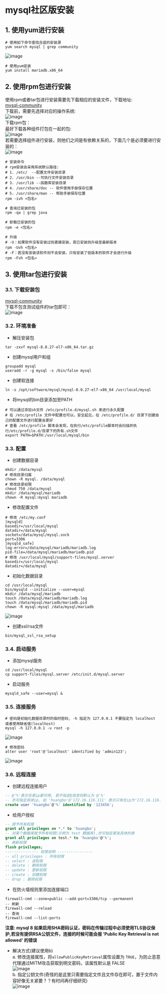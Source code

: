 # mysql社区版安装
## 1. 使用yum进行安装
```shell
# 使用如下命令查找合适的安装源
yum search mysql | grep community
```
![image](resources/imgs/1-1.png "搜索合适的mysql社区版安装源")  
```shell
# 使用yum安装
yum install mariadb.x86_64
```
## 2. 使用rpm包进行安装  
使用rpm或者tar包进行安装需要先下载相应的安装文件，下载地址:  
[mysql-community](https://dev.mysql.com/downloads/mysql/ "mysql社区版下载地址")  
下载前，需要先选择对应的操作系统:  
![image](resources/imgs/2-1.png "操作系统选择")  
下载rpm包：  
最好下载各种组件打包在一起的包:  
![image](resources/imgs/2-2.png "rpm-bundle")  
若需要选择组件进行安装，则他们之间是有依赖关系的，下面几个是必须要进行安装的：  
![image](resources/imgs/2-3.png "选择组件安装")  
```shell
# 安装命令
# rpm安装会采用系统默认路径:
# 1. /etc/  --配置文件安装目录
# 2. /usr/bin --可执行文件安装目录
# 3. /usr/lib --函数库安装目录
# 4. /usr/share/doc -- 软件使用手册保存位置
# 5. /usr/share/man -- 帮助手册保存位置
rpm -ivh <包名>

# 查询已安装的包
rpm -qa | grep java

# 卸载已安装的包
rpm -e <包名>

# 升级
# -U：如果软件没有安装过则直接安装，若已安装则升级至最新版本
rpm -Uvh <包名>
# -F：若没有安装该软件则不会安装，只有安装了低版本的软件才会进行升级
rpm -Fvh <包名>
```

## 3. 使用tar包进行安装  
### 3.1. 下载安装包
[mysql-community](https://dev.mysql.com/downloads/mysql/ "mysql社区版下载地址")  
下载不包含测试组件的tar包即可：  
![image](resources/imgs/3-1.png "mysql社区版tar包")  
### 3.2. 环境准备
- 解压安装包  
```shell
tar -zxvf mysql-8.0.27-el7-x86_64.tar.gz
```
- 创建mysql用户和组  
```shell
groupadd mysql
useradd -r -g mysql -s /bin/false mysql
```
- 创建软连接
```shell
ln -s /opt/software/mysql/mysql-8.0.27-el7-x86_64 /usr/local/mysql
```
- 将mysql的bin目录添加至PATH
```shell
# 可以通过添加sh文件 /etc/profile.d/mysql.sh 来进行永久配置
# 在 /etc/profile 文件中配置也可以，安全起见，在 /etc/profile.d/ 目录下创建自己的配置文件进行配置会更好
# 查看 /etc/profile 脚本会发现，在执行/etc/profile脚本时会扫描并执行/etc/profile.d/目录下的所有.sh文件
export PATH=$PATH:/usr/local/mysql/bin
```
### 3.3. 配置
- 创建数据目录
```shell
mkdir /data/mysql
# 修改目录归属
chown -R mysql. /data/mysql
# 修改目录权限
chmod 750 /data/mysql
mkdir /data/mysql/mariadb
chown -R mysql:mysql mariadb
```
- 修改配置文件
```config
# 修改 /etc/my.conf
[mysqld]
basedir=/usr/local/mysql
datadir=/data/mysql
socket=/data/mysql/mysql.sock
port=3306
[mysqld_safe]
log-error=/data/mysql/mariadb/mariadb.log
pid-file=/data/mysql/mariadb/mariadb.pid
# 修改 /usr/local/mysql/support-files/mysql.server
basedir=/usr/local/mysql
datadir=/data/mysql
```
- 初始化数据目录
```shell
cd /usr/local/mysql
bin/mysqld --initialize --user=mysql
mkdir /data/mysql/mariadb
touch /data/mysql/mariadb/mariadb.log
touch /data/mysql/mariadb/mariadb.pid
chown -R mysql:mysql /data/mysql/mariadb
```
![image](resources/imgs/3-2.png "初始化数据目录")  
- 创建ssl/rsa文件  
```shell
bin/mysql_ssl_rsa_setup
```
### 3.4. 启动服务
- 添加mysql服务
```shell
cd /usr/local/mysql
cp support-files/mysql.server /etc/init.d/mysql.server
```
- 启动服务
```shell
mysqld_safe --user=mysql &
```
### 3.5. 连接服务
```shell
# 密码是初始化数据目录时的临时密码, -h 指定为 127.0.0.1 不要指定为 localhost 或者使用缺省值(localhost)
mysql -h 127.0.0.1 -u root -p
```
![image](resources/imgs/3-3.png "连接mysql服务")  
```shell
# 修改密码
alter user 'root'@'localhost' identified by 'admin123';
```
![image](resources/imgs/3-4.png "修改密码")  
### 3.6. 远程连接
- 创建远程连接用户  
```sql
-- @'%'表示任意ip都可用, 若不指定@信息则默认为 @'%'
-- 亦可指定具体ip, 如 'huangbo'@'172.16.116.111' 表示只有在ip为'172.16.116.111'的机器上才能使用账号huangbo进行连接
create user 'huangbo'@'%' identified by '123456';
```
- 给用户授权
```sql
-- 授予所有权限
grant all privileges on *.* to 'huangbo';
-- 对某个数据库赋予所有权限(示例为 test 数据库),亦可指定某张具体的表
grant all privileges on test.* to 'huangbo'@'%';
-- 刷新权限
flush privileges;
--------------- 权限说明 ----------------
-- all privileges : 所有权限
-- select : 读权限 
-- delete : 删除权限
-- update : 更新权限
-- create : 创建权限
-- drop : 删除权限
```
- 在防火墙规则里添加连接端口
```shell
firewall-cmd --zone=public --add-port=3306/tcp --permanent
-- 刷新
firewall-cmd --reload
-- 查询
firewall-cmd --list-ports
```
**注意: mysql 8 如果启用SHA密码认证，密码在传输过程中必须使用TLS协议保护,若没有提供RSA公钥文件，连接的时候可能会报 'Public Key Retrieval is not allowed' 的错误**  
- 解决方式(建议使用b)  
a. 修改连接属性，将`allowPublicKeyRetrieval`属性设置为 `TRUE`，为防止恶意代理通过MITM攻击获取到明文密码，该属性默认是 FALSE   
![image](resources/imgs/3-5.png "开启")  
b. 指定公钥文件(奇怪的是这里只需要指定文件且文件存在即可，置于文件内容好像无关紧要？？有时间再仔细研究)  
![image](resources/imgs/3-6.png "指定公钥")  
